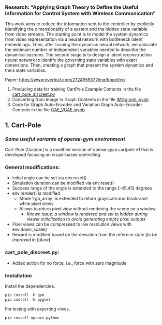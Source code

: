 ### Research: "Applying Graph Theory to Define the Useful Information for Control System with Wireless Communication"

This work aims to reduce the information sent to the controller by explicitly identifying the dimensionality of a system and the hidden state variable from video streams. The starting point is to model the system dynamics from video representation via a neural network with bottleneck latent embeddings. Then, after training the dynamics neural network, we calculate the minimum number of independent variables needed to describe the dynamical systems. The second stage is to design a latent reconstruction neural network to identify the governing state variables with exact dimensions. Then, creating a graph that present the system dynamics and theis state variables.

Paper: https://www.overleaf.com/2724959377dnqfbbpctfcq
1. Producing data for training CartPole Example
Contents in the file [cart_pole_discreet.py](cart_pole_discreet)
2. Converting from Image to Graph
Contents in the file [IMGgraph.ipynb](IMGgraph)
3. Code for Graph Auto-Encoder and Variation Graph Auto-Encoder
Contents in the file [GAE_VGAE.ipynb](GAE_VGAE)

## 1. Cart-Pole
### _Some useful variants of openai-gym environment_

Cart-Pole [Custom] is a modified version of openai-gym cartpole v1 that is developed focusing on visual-based controlling.

### General modifications:
- Initial angle can be set via env.reset()
- Simulation duration can be modified via env.reset()
- Success range of the angle is extended to the range \[-45,45\] degrees
- env.render() is modified
  - Mode 'rgb_array' is extended to return grayscale and black-and-white pixel views
  - Allows to return pixel view without rendering the scene on a window
    - _Known issue: a window is rendered and set to hidden during viewer initialization to avoid generating empty pixel outputs_
- Pixel views can be compressed to low resolution views with env.down_scale()
- Reward is modified based on the deviation from the refernce state [_to be improved in future_]


### cart_pole_discreet.py:

- Added action for no force, i.e., force with zero magnitude

### Installation

Install the dependencies.

```python
pip install -U gym
pip install -U pyglet
```

For testing with exporting views.

```python
pip install opencv-python
```

